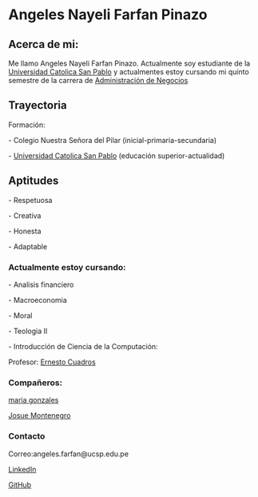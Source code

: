 
<!DOCTYPE html>
<html lang="en">
<head>
    <meta charset="UTF-8">
    <meta name="viewport" content="width=device-width, initial-scale=1.0">
    <meta name="google-site-verification" content="PkK9GUPVRf-S01rvWAe14NLSbrtFb57dyyOMEDdtCx8" />
    <meta name="keywords" content="Angeles, Nayeli, Farfan, Pinazo">
    <meta name="autor" contend="Angeles Nayeli Farfan Pinazo">
</head>
<body>
    <h1> Angeles Nayeli Farfan Pinazo </h1>
    <h2> Acerca de mi:</h2> 
    <p> Me llamo Angeles Nayeli Farfan Pinazo. Actualmente soy estudiante de la <a href="https://ucsp.edu.pe/">Universidad Catolica San Pablo</a> y actualmentes estoy cursando mi quinto semestre de la carrera de <a href="https://ucsp.edu.pe/carreras/administracion-negocios/">Administración de Negocios</a>  </p>
    <h2> Trayectoria </h2>
    <p>Formación:</p>
    <p>- Colegio Nuestra Señora del Pilar (inicial-primaria-secundaria)</p>
    <p>- <a href="https://ucsp.edu.pe/">Universidad Catolica San Pablo</a> (educación superior-actualidad)</p>
    <h2> Aptitudes </h2>
      <p>- Respetuosa </p>
      <p>- Creativa </p>
      <p>- Honesta </p>
      <p>- Adaptable </p>
    <h3> Actualmente estoy cursando:</h3>
      <p>- Analisis financiero</p>
      <p>- Macroeconomia</p>
      <p>- Moral</p>
      <p>- Teologia II</p>
      <p>- Introducción de Ciencia de la Computación:</p>
      <p> Profesor: <a href="https://www.linkedin.com/in/ecuadrosv/"> Ernesto Cuadros</a></p>
      <h3> Compañeros:</h3>
      <p> <a href="https://mariapazgonzalesleon.github.io/"> maria gonzales </a></p>
      <p> <a href="https://josuemontenegro.com/"> Josue Montenegro </a></p>
      <h3> Contacto</h3>
    <p> Correo:angeles.farfan@ucsp.edu.pe</p>
    <p><a href="https://www.linkedin.com/in/angeles-nayeli-farfan-pinazo-575523359/"> LinkedIn</a></p>
    <p><a href="https://github.com/nayefarfanp"> GitHub</a></p>
</body>
</html>

